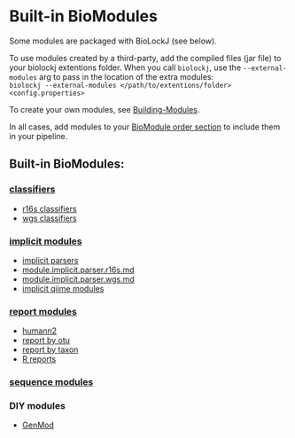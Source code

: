 # Built-in BioModules
Some modules are packaged with BioLockJ (see below).

To use modules created by a third-party, add the compiled files (jar file) to your biolockj extentions folder.  When you call `biolockj`, use the `--external-modules` arg to pass in the location of the extra modules:                  
`biolockj --external-modules </path/to/extentions/folder> <config.properties>`

To create your own modules, see [Building-Modules](Building-Modules).

In all cases, add modules to your [BioModule order section](/Configuration#biomodule-execution-order) to include them in your pipeline.

## Built-in BioModules:

### [classifiers](module/classifier/module.classifier.md)     

  * [r16s classifiers](module/classifier/module.classifier.r16s.md)
  * [wgs classifiers](module/classifier/module.classifier.wgs.md)

### [implicit modules](module/implicit/module.implicit.md)   

  * [implicit parsers](module/implicit/module.implicit.parser.md)
  * [module.implicit.parser.r16s.md](module/implicit/module.implicit.parser.r16s.md)
  * [module.implicit.parser.wgs.md](module/implicit/module.implicit.parser.wgs.md)
  * [implicit qiime modules](module/implicit/module.implicit.qiime.md)

### [report modules](module/report/module.report.md)      

  * [humann2](module/report/module.report.humann2.md)
  * [report by otu](module/report/module.report.otu.md)
  * [report by taxon](module/report/module.report.taxa.md)
  * [R reports](module/report/module.report.r.md)

### [sequence modules](module/seq/module.seq.md)

### DIY modules  

  * [GenMod](module/diy/module.diy.md)
